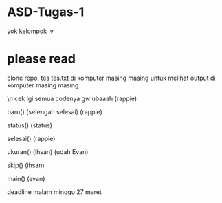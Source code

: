 # ASD-Tugas-1
yok kelompok :v

# please read

clone repo, tes tes.txt di komputer masing masing untuk melihat output di komputer masing masing

\n cek lgi semua codenya gw ubaaah (rappie)

baru() (setengah selesai) (rappie)

status() (status)

selesai() (rappie)

ukuran() (ihsan) (udah Evan)

skip() (ihsan)


main() (evan)

deadline malam minggu 27 maret

